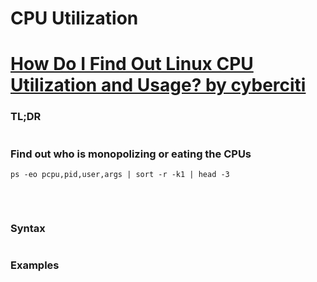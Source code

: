 # CPU Utilization

# [How Do I Find Out Linux CPU Utilization and Usage? by cyberciti](https://www.cyberciti.biz/tips/how-do-i-find-out-linux-cpu-utilization.html)

### TL;DR
```

```

### Find out who is monopolizing or eating the CPUs
```
ps -eo pcpu,pid,user,args | sort -r -k1 | head -3
```

### 
```

```

### 
```

```

### Syntax
```

```

### Examples 
```

```

### 
```

```

### 
```

```

### 
```

```

### 
```

```

### 
```

```

### 
```

```
